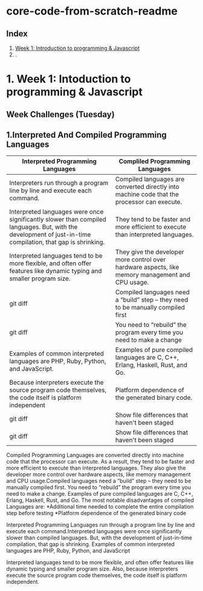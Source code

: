 # core-code-from-scratch-readme

## Index

1. [ Week 1: Introduction to programming & Javascript](#1-Week-1-Introduction-to-programing-&-Javascript)
2. .

# 1. Week 1: Intoduction to programming & Javascript
    
   ## Week Challenges (Tuesday)

## 1.Interpreted And Compiled Programming Languages

| Interpreted Programming Languages | Compliled Programming Languages |
| --- | --- |
| Interpreters run through a program line by line and execute each command. | Compiled languages are converted directly into machine code that the processor can execute. |
| Interpreted languages were once significantly slower than compiled languages. But, with the development of just-in-time compilation, that gap is shrinking. | They tend to be faster and more efficient to execute than interpreted languages. |
| Interpreted languages tend to be more flexible, and often offer features like dynamic typing and smaller program size. | They give the developer more control over hardware aspects, like memory management and CPU usage. |
| git diff | Compiled languages need a “build” step – they need to be manually compiled first |
| git diff | You need to “rebuild” the program every time you need to make a change |
| Examples of common interpreted languages are PHP, Ruby, Python, and JavaScript. | Examples of pure compiled languages are C, C++, Erlang, Haskell, Rust, and Go. |
| Because interpreters execute the source program code themselves, the code itself is platform independent | Platform dependence of the generated binary code. |
| git diff | Show file differences that haven't been staged |
| git diff | Show file differences that haven't been staged |


Compiled Programming Languages are converted directly into machine code that the processor can execute. As a result, they tend to be faster and more efficient to execute than interpreted languages. They also give the developer more control over hardware aspects, like memory management and CPU usage.Compiled languages need a “build” step – they need to be manually compiled first. You need to “rebuild” the program every time you need to make a change.
Examples of pure compiled languages are C, C++, Erlang, Haskell, Rust, and Go.
The most notable disadvantages of compiled Languages are:
*Additional time needed to complete the entire compilation step before testing
*Platform dependence of the generated binary code

Interpreted Programming Languages run through a program line by line and execute each command.Interpreted languages were once significantly slower than compiled languages. But, with the development of just-in-time compilation, that gap is shrinking.
Examples of common interpreted languages are PHP, Ruby, Python, and JavaScript

Interpreted languages tend to be more flexible, and often offer features like dynamic typing and smaller program size. Also, because interpreters execute the source program code themselves, the code itself is platform independent.

